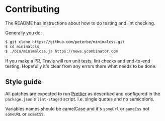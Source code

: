 # Contributing

The README has instructions about how to do testing and lint checking.

Generally you do:

```sh
$ git clone https://github.com/peterbe/minimalcss.git
$ cd minimalcss
$ ./bin/minimalcss.js https://news.ycombinator.com
```

If you make a PR, Travis will run unit tests, lint checks and end-to-end
testing. Hopefully it's clear from any errors there what needs to be done.

## Style guide

All patches are expected to run [Prettier](https://github.com/prettier/prettier)
as described and configured in the `package.json`'s `lint-staged` script.
I.e. single quotes and no semicolons.

Variables names should be camelCase and it's `someUrl` or `someCss` not
`someURL` or `someCSS`.

